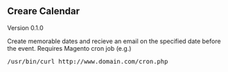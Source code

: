<h2>Creare Calendar</h2>
<p>Version 0.1.0</p>
<p>Create memorable dates and recieve an email on the specified date before the event. Requires Magento cron job (e.g.)</p>
<pre>/usr/bin/curl http://www.domain.com/cron.php</pre>
